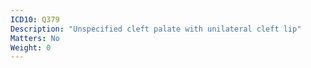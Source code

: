 ```yaml
---
ICD10: Q379
Description: "Unspecified cleft palate with unilateral cleft lip"
Matters: No
Weight: 0
---
```


